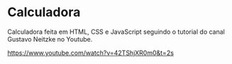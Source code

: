 # Calculadora

Calculadora feita em HTML, CSS e JavaScript seguindo o tutorial do canal Gustavo Neitzke no Youtube.

https://www.youtube.com/watch?v=42TShjXR0m0&t=2s
